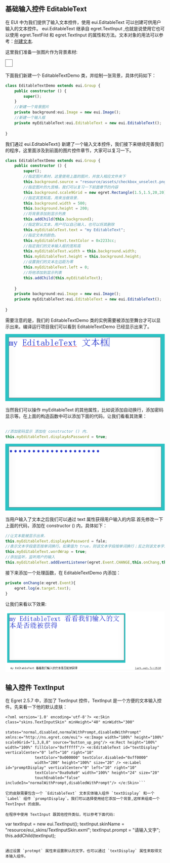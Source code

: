 ## 基础输入控件 EditableText

在 EUI 中为我们提供了输入文本控件，使用 eui.EditableText 可以创建可供用户输入的文本控件。 eui.EditableText 继承自 egret.TextInput ,也就是说使用它也可以使用 egret.TextFild 和 egret.TextInput 的属性和方法。文本对象的用法可以参考：[创建文本](../../../../Engine2D/textField/createText/README.md).

这里我们准备一张图片作为背景素材:

![](566a901838cc5.png)

下面我们新建一个 EditableTextDemo 类，并绘制一张背景，具体代码如下：


``` TypeScript
class EditableTextDemo extends eui.Group {
    public constructor () {
        super();
    }
    //新建一个背景图片
    private background:eui.Image = new eui.Image();
    //新建一个输入框
    private myEditableText:eui.EditableText = new eui.EditableText();    

}
```

我们通过 eui.EditableText() 新建了一个输入文本控件，我们接下来继续完善我们的程序，这里面涉及到前面的图片控件章节，大家可以复习一下。

``` TypeScript
class EditableTextDemo extends eui.Group {
    public constructor () {
        super();
        //指定图片素材，这里使用上面的图片，并放入相应文件夹下    
        this.background.source = "resource/assets/checkbox_unselect.png";  
        //指定图片的九宫格，我们可以复习一下前面章节的内容
        this.background.scale9Grid = new egret.Rectangle(1.5,1.5,20,20); 
        //指定其宽和高，用来当做背景.
        this.background.width = 500;                                       
        this.background.height = 200;
        //将背景添加到显示列表
        this.addChild(this.background);                                    
        //指定默认文本，用户可以自己输入，也可以将其删除
        this.myEditableText.text = "my EditableText";
        //指定文本的颜色。
        this.myEditableText.textColor = 0x2233cc;                          
        //指定我们的文本输入框的宽和高    
        this.myEditableText.width = this.background.width;                 
        this.myEditableText.height = this.background.height; 
        //设置我们的文本左边距为零
        this.myEditableText.left = 0;                                      
        //将他添加到显示列表
        this.addChild(this.myEditableText);                                

    }
    private background:eui.Image = new eui.Image();
    private myEditableText:eui.EditableText = new eui.EditableText();

}
```

需要注意的是，我们的 EditableTextDemo 类的实例需要被添加至舞台才可以显示出来。编译运行项目我们可以看到 EditableTextDemo 已经显示出来了。

![](566a9018092ce.png)

当然我们可以操作 myEditableText 的其他属性，比如说添加自动换行，添加密码显示等。在上面的构造函数中可以添加下面的代码，让我们看看其效果：


``` TypeScript

//添加密码显示 添加在 constructor () 内.
this.myEditableText.displayAsPassword = true;                             

```

![](566a901819013.png)

当用户输入了文本之后我们可以通过 text 属性获得用户输入的内容.首先修改一下上面的代码，添加在 constructor () 内，具体如下：

``` TypeScript
//让文本能被显示出来.
this.myEditableText.displayAsPassword = fale; 
//表示文本字段是否按单词换行。如果值为 true，则该文本字段按单词换行；反之则该文本字段按字符换行。
this.myEditableText.wordWrap = true;                                     
//添加监听，监听用户的输入
this.myEditableText.addEventListener(egret.Event.CHANGE,this.onChang,this);             
```

接下来添加一个处理函数，在 EditableTextDemo 内添加：
``` TypeScript
private onChang(e:egret.Event){
    egret.log(e.target.text);
}    
```

让我们来看以下效果:

![](566a90182b4bc.png)

## 输入控件 TextInput

在 Egret 2.5.7 中，添加了 TextInput 控件，TextInput 是一个方便的文本输入控件。先来看一下他的默认皮肤：

```
<?xml version='1.0' encoding='utf-8'?> <e:Skin class="skins.TextInputSkin" minHeight="40" minWidth="300" 
            states="normal,disabled,normalWithPrompt,disabledWithPrompt" xmlns:e="http://ns.egret.com/eui"> <e:Image width="100%" height="100%" scale9Grid="1,3,8,8" source="button_up_png"/> <e:Rect height="100%" width="100%" fillColor="0xffffff"/> <e:EditableText id="textDisplay" verticalCenter="0" left="10" right="10"
	         textColor="0x000000" textColor.disabled="0xff0000" 
	         width="200" height="100%" size="20" /> <e:Label id="promptDisplay" verticalCenter="0" left="10" right="10"
	         textColor="0xa9a9a9" width="100%" height="24" size="20" 
	         touchEnabled="false" includeIn="normalWithPrompt,disabledWithPrompt"/> </e:Skin>```

它的皮肤需要包含一个 `EditableText` 文本实体输入组件 `textDisplay` 和一个 `Label` 组件 `promptDisplay`。我们可以选择使用给它添加一个背景,这样来组成一个 TextInput 的皮肤。

在程序中使用 TextInput 跟其他控件类似，可以参考下面代码:

```
var textInput = new eui.TextInput();
textInput.skinName = "resource/eui_skins/TextInputSkin.exml";
textInput.prompt = "请输入文字";
this.addChild(textInput);
```

通过设置 `protmpt` 属性来设置默认的文字。也可以通过 `textDisplay` 属性来取得文本输入组件。

